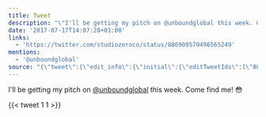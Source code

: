```yaml
---
title: Tweet
description: "\"I'll be getting my pitch on @unboundglobal this week. Come find me! \U0001F633 \""
date: '2017-07-17T14:07:28+01:00'
links:
  - 'https://twitter.com/studiozeroco/status/886909570496565249'
mentions:
  - '@unboundglobal'
source: "{\"tweet\":{\"edit_info\":{\"initial\":{\"editTweetIds\":[\"886962310492942337\"],\"editableUntil\":\"2017-07-17T15:54:28.441Z\",\"editsRemaining\":\"5\",\"isEditEligible\":true}},\"retweeted\":false,\"source\":\"<a href=\\\"http://twitter.com/download/android\\\" rel=\\\"nofollow\\\">Twitter for Android</a>\",\"entities\":{\"hashtags\":[],\"symbols\":[],\"user_mentions\":[{\"name\":\"Unbound Global\",\"screen_name\":\"unboundglobal\",\"indices\":[\"28\",\"42\"],\"id_str\":\"2597780983\",\"id\":\"2597780983\"}],\"urls\":[{\"url\":\"https://t.co/JP9GcJEwlO\",\"expanded_url\":\"https://twitter.com/studiozeroco/status/886909570496565249\",\"display_url\":\"twitter.com/studiozeroco/s…\",\"indices\":[\"70\",\"93\"]}]},\"display_text_range\":[\"0\",\"93\"],\"favorite_count\":\"1\",\"id_str\":\"886962310492942337\",\"truncated\":false,\"retweet_count\":\"1\",\"id\":\"886962310492942337\",\"possibly_sensitive\":false,\"created_at\":\"Mon Jul 17 14:54:28 +0000 2017\",\"favorited\":false,\"full_text\":\"I'll be getting my pitch on @unboundglobal this week. Come find me! \U0001F633 https://t.co/JP9GcJEwlO\",\"lang\":\"en\"}}"
---
```

I'll be getting my pitch on [@unboundglobal](https://twitter.com/@unboundglobal) this week. Come find me! 😳 
    
{{< tweet 1 1 >}}
    
